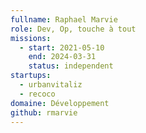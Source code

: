 ```yaml
---
fullname: Raphael Marvie
role: Dev, Op, touche à tout
missions:
  - start: 2021-05-10
    end: 2024-03-31
    status: independent
startups:
  - urbanvitaliz
  - recoco
domaine: Développement
github: rmarvie
---
```


